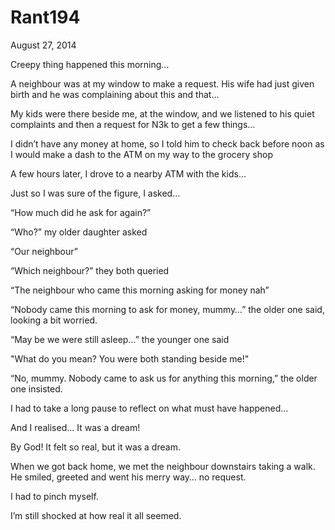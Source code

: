 # Rant194


August 27, 2014

Creepy thing happened this morning…

A neighbour was at my window to make a request. His wife had just given birth and he was complaining about this and that…

My kids were there beside me, at the window, and we listened to his quiet complaints and then a request for N3k to get a few things…

I didn’t have any money at home, so I told him to check back before noon as I would make a dash to the ATM on my way to the grocery shop

A few hours later, I drove to a nearby ATM with the kids…

Just so I was sure of the figure, I asked…

“How much did he ask for again?”

“Who?” my older daughter asked

“Our neighbour”

“Which neighbour?” they both queried

“The neighbour who came this morning asking for money nah”

“Nobody came this morning to ask for money, mummy…” the older one said, looking a bit worried.

“May be we were still asleep…” the younger one said

"What do you mean? You were both standing beside me!"

“No, mummy. Nobody came to ask us for anything this morning,” the older one insisted.

I had to take a long pause to reflect on what must have happened…

And I realised... It was a dream!

By God! It felt so real, but it was a dream.

When we got back home, we met the neighbour downstairs taking a walk. He smiled, greeted and went his merry way… no request.

I had to pinch myself.

I’m still shocked at how real it all seemed.